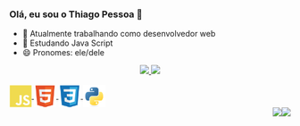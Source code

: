 ### Olá, eu sou o Thiago Pessoa 👋

- 🔭 Atualmente trabalhando como desenvolvedor web
- 🌱 Estudando Java Script
- 😄 Pronomes: ele/dele

<div align="center">
  <a href="https://github.com/thidspessoa">
  <img height="180em" src="https://github-readme-stats.vercel.app/api?username=thidspessoa&show_icons=true&theme=dracula&include_all_commits=true&count_private=true"/>
  <img height="180em" src="https://github-readme-stats.vercel.app/api/top-langs/?username=thidspessoa&layout=compact&langs_count=7&theme=dracula"/>
</div>
<div style="display: inline_block"><br>
  <img align="center" alt="Thiago-Js"  width="40" src="https://raw.githubusercontent.com/devicons/devicon/master/icons/javascript/javascript-plain.svg">
  <img align="center" alt="Thiago-HTML"  width="40" src="https://raw.githubusercontent.com/devicons/devicon/master/icons/html5/html5-original.svg">
  <img align="center" alt="Thiago-CSS"  width="40" src="https://raw.githubusercontent.com/devicons/devicon/master/icons/css3/css3-original.svg">
  <img align="center" alt="Thiago-Python"  width="40" src="https://raw.githubusercontent.com/devicons/devicon/master/icons/python/python-original.svg">
</div>
 <a href = "#"><img align="right" height="30" src="https://img.shields.io/badge/-Gmail-%23333?style=for-the-badge&logo=gmail&logoColor=white" target="_blank"></a>
  <a href="https://www.linkedin.com/in/thiago-da-silva-pessoa-42083822a/" target="_blank"><img align="right" height="30" src="https://img.shields.io/badge/-LinkedIn-%230077B5?style=for-the-badge&logo=linkedin&logoColor=white" target="_blank"></a>
